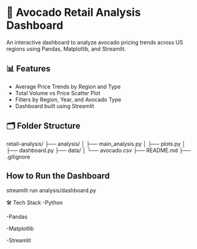# 🥑 Avocado Retail Analysis Dashboard

An interactive dashboard to analyze avocado pricing trends across US regions using Pandas, Matplotlib, and Streamlit.

## 📊 Features

- Average Price Trends by Region and Type
- Total Volume vs Price Scatter Plot
- Filters by Region, Year, and Avocado Type
- Dashboard built using Streamlit

## 🗂️ Folder Structure
retail-analysis/
├── analysis/
│ ├── main_analysis.py
│ ├── plots.py
│ ├── dashboard.py
├── data/
│ └── avocado.csv
├── README.md
├── .gitignore



##  How to Run the Dashboard


streamlit run analysis/dashboard.py




🛠️ Tech Stack
-Python

-Pandas

-Matplotlib

-Streamlit